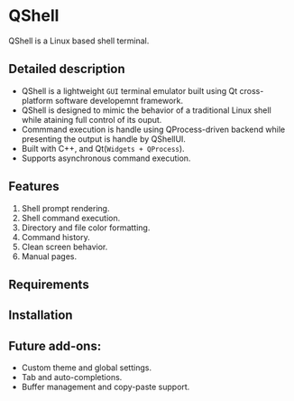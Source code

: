 # QShell
QShell is a Linux based shell terminal. 

## Detailed description
- QShell is a lightweight ```GUI``` terminal emulator built using Qt cross-platform software developemnt framework. 
- QShell is designed to mimic the behavior of a traditional Linux shell while ataining full control of its ouput. 
- Commmand execution is handle using QProcess-driven backend while presenting the output is handle by QShellUI.
- Built with C++, and Qt(```Widgets + QProcess```).
- Supports asynchronous command execution. 

## Features
1. Shell prompt rendering.
2. Shell command execution.
3. Directory and file color formatting. 
4. Command history. 
5. Clean screen behavior.
6. Manual pages.

## Requirements


## Installation 


## Future add-ons:
- Custom theme and global settings.
- Tab and auto-completions. 
- Buffer management and copy-paste support. 
